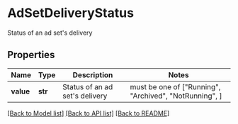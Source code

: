 # AdSetDeliveryStatus

Status of an ad set's delivery

## Properties
Name | Type | Description | Notes
------------ | ------------- | ------------- | -------------
**value** | **str** | Status of an ad set&#39;s delivery |  must be one of ["Running", "Archived", "NotRunning", ]

[[Back to Model list]](../README.md#documentation-for-models) [[Back to API list]](../README.md#documentation-for-api-endpoints) [[Back to README]](../README.md)


